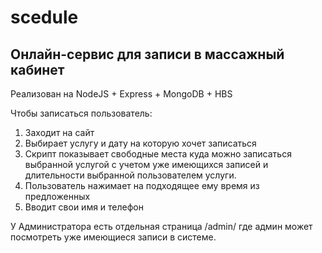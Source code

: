 # scedule

<h2>Онлайн-сервис для записи в массажный кабинет</h2>

Реализован на NodeJS + Express + MongoDB + HBS

Чтобы записаться пользователь: 
1) Заходит на сайт
2) Выбирает услугу и дату на которую хочет записаться
3) Скрипт показывает свободные места куда можно записаться выбранной услугой с учетом уже имеющихся записей и длительности выбранной пользователем услуги.
4) Пользователь нажимает на подходящее ему время из предложенных
5) Вводит свои имя и телефон

У Администратора есть отдельная страница /admin/ где админ может посмотреть уже имеющиеся записи в системе.
 
